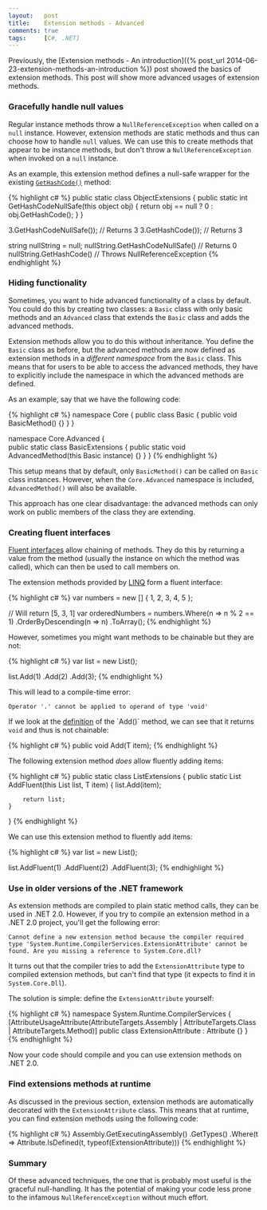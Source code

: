 ```yaml
---
layout:   post
title:    Extension methods - Advanced
comments: true
tags:     [C#, .NET]
---
```


Previously, the [Extension methods - An introduction]({% post_url 2014-06-23-extension-methods-an-introduction %}) post showed the basics of extension methods. This post will show more advanced usages of extension methods.

### Gracefully handle null values
Regular instance methods throw a `NullReferenceException` when called on a `null` instance. However, extension methods are static methods and thus can choose how to handle `null` values. We can use this to create methods that appear to be instance methods, but don't throw a `NullReferenceException` when invoked on a `null` instance.

As an example, this extension method defines a null-safe wrapper for the existing [`GetHashCode()`](http://msdn.microsoft.com/en-us/library/system.object.gethashcode\(v=vs.110\).aspx) method:

{% highlight c# %}
public static class ObjectExtensions
{
    public static int GetHashCodeNullSafe(this object obj)
    {
        return obj == null ? 0 : obj.GetHashCode();
    }
}

3.GetHashCodeNullSafe()); // Returns 3
3.GetHashCode());         // Returns 3

string nullString = null;
nullString.GetHashCodeNullSafe() // Returns 0
nullString.GetHashCode()         // Throws NullReferenceException
{% endhighlight %}

### Hiding functionality
Sometimes, you want to hide advanced functionality of a class by default. You could do this by creating two classes: a `Basic` class with only basic methods and an `Advanced` class that extends the `Basic` class and adds the advanced methods.

Extension methods allow you to do this without inheritance. You define the `Basic` class as before, but the advanced methods are now defined as extension methods in a *different namespace* from the `Basic` class. This means that for users to be able to access the advanced methods, they have to explicitly include the namespace in which the advanced methods are defined.

As an example, say that we have the following code:

{% highlight c# %}
namespace Core
{
    public class Basic
    {
        public void BasicMethod() {}
    }
}

namespace Core.Advanced
{   
    public static class BasicExtensions
    {
        public static void AdvancedMethod(this Basic instance) {}
    }
}
{% endhighlight %}

This setup means that by default, only `BasicMethod()` can be called on `Basic` class instances. However, when the `Core.Advanced` namespace is included, `AdvancedMethod()` will also be available. 

This approach has one clear disadvantage: the advanced methods can only work on public members of the class they are extending.

### Creating fluent interfaces
[Fluent interfaces](http://en.wikipedia.org/wiki/Fluent_interface) allow chaining of methods. They do this by returning a value from the method (usually the instance on which the method was called), which can then be used to call members on. 

The extension methods provided by [LINQ](http://msdn.microsoft.com/en-us/library/bb397926.aspx) form a fluent interface:

{% highlight c# %}
var numbers = new [] { 1, 2, 3, 4, 5 };

// Will return [5, 3, 1]
var orderedNumbers = numbers.Where(n => n % 2 == 1)
                            .OrderByDescending(n => n)
                            .ToArray();
{% endhighlight %}

However, sometimes you might want methods to be chainable but they are not:

{% highlight c# %}
var list = new List<int>();

list.Add(1)
    .Add(2)
    .Add(3);
{% endhighlight %}

This will lead to a compile-time error:

`Operator '.' cannot be applied to operand of type 'void'`

If we look at the [definition](http://msdn.microsoft.com/en-us/library/3wcytfd1\(v=vs.110\).aspx) of the `Add()` method, we can see that it returns `void` and thus is not chainable:

{% highlight c# %}
public void Add(T item);
{% endhighlight %}

The following extension method *does* allow fluently adding items:

{% highlight c# %}
public static class ListExtensions
{
    public static List<T> AddFluent<T>(this List<T> list, T item)
    {
        list.Add(item);

        return list;       
    }
}
{% endhighlight %}

We can use this extension method to fluently add items:

{% highlight c# %}
var list = new List<int>();

list.AddFluent(1)
    .AddFluent(2)
    .AddFluent(3);
{% endhighlight %}

### Use in older versions of the .NET framework
As extension methods are compiled to plain static method calls, they can be used in .NET 2.0. However, if you try to compile an extension method in a .NET 2.0 project, you'll get the following error:

`Cannot define a new extension method because the compiler required type 'System.Runtime.CompilerServices.ExtensionAttribute' cannot be found. Are you missing a reference to System.Core.dll?`

It turns out that the compiler tries to add the `ExtensionAttribute` type to compiled extension methods, but can't find that type (it expects to find it in `System.Core.Dll`). 

The solution is simple: define the `ExtensionAttribute` yourself:

{% highlight c# %}
namespace System.Runtime.CompilerServices
{
    [AttributeUsageAttribute(AttributeTargets.Assembly | 
                             AttributeTargets.Class | 
                             AttributeTargets.Method)] 
    public class ExtensionAttribute : Attribute {}
}
{% endhighlight %}

Now your code should compile and you can use extension methods on .NET 2.0.

### Find extensions methods at runtime 
As discussed in the previous section, extension methods are automatically decorated with the `ExtensionAttribute` class. This means that at runtime, you can find extension methods using the following code:

{% highlight c# %}
Assembly.GetExecutingAssembly()
    .GetTypes()
    .Where(t => Attribute.IsDefined(t, typeof(ExtensionAttribute)))
{% endhighlight %}

### Summary
Of these advanced techniques, the one that is probably most useful is the graceful null-handling. It has the potential of making your code less prone to the infamous `NullReferenceException` without much effort.